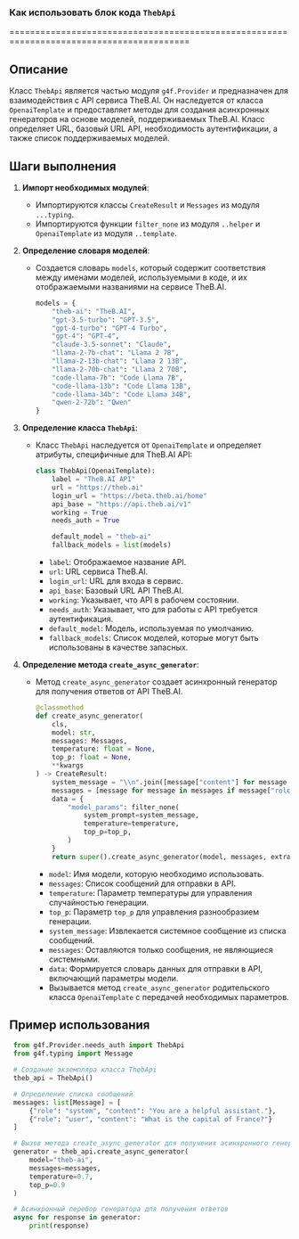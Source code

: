 ### Как использовать блок кода `ThebApi`
=========================================================================================

Описание
-------------------------
Класс `ThebApi` является частью модуля `g4f.Provider` и предназначен для взаимодействия с API сервиса TheB.AI. Он наследуется от класса `OpenaiTemplate` и предоставляет методы для создания асинхронных генераторов на основе моделей, поддерживаемых TheB.AI. Класс определяет URL, базовый URL API, необходимость аутентификации, а также список поддерживаемых моделей.

Шаги выполнения
-------------------------
1. **Импорт необходимых модулей**:
   - Импортируются классы `CreateResult` и `Messages` из модуля `...typing`.
   - Импортируются функции `filter_none` из модуля `..helper` и `OpenaiTemplate` из модуля `..template`.

2. **Определение словаря моделей**:
   - Создается словарь `models`, который содержит соответствия между именами моделей, используемыми в коде, и их отображаемыми названиями на сервисе TheB.AI.
     ```python
     models = {
         "theb-ai": "TheB.AI",
         "gpt-3.5-turbo": "GPT-3.5",
         "gpt-4-turbo": "GPT-4 Turbo",
         "gpt-4": "GPT-4",
         "claude-3.5-sonnet": "Claude",
         "llama-2-7b-chat": "Llama 2 7B",
         "llama-2-13b-chat": "Llama 2 13B",
         "llama-2-70b-chat": "Llama 2 70B",
         "code-llama-7b": "Code Llama 7B",
         "code-llama-13b": "Code Llama 13B",
         "code-llama-34b": "Code Llama 34B",
         "qwen-2-72b": "Qwen"
     }
     ```

3. **Определение класса `ThebApi`**:
   - Класс `ThebApi` наследуется от `OpenaiTemplate` и определяет атрибуты, специфичные для TheB.AI API:
     ```python
     class ThebApi(OpenaiTemplate):
         label = "TheB.AI API"
         url = "https://theb.ai"
         login_url = "https://beta.theb.ai/home"
         api_base = "https://api.theb.ai/v1"
         working = True
         needs_auth = True

         default_model = "theb-ai"
         fallback_models = list(models)
     ```
     - `label`: Отображаемое название API.
     - `url`: URL сервиса TheB.AI.
     - `login_url`: URL для входа в сервис.
     - `api_base`: Базовый URL API TheB.AI.
     - `working`: Указывает, что API в рабочем состоянии.
     - `needs_auth`: Указывает, что для работы с API требуется аутентификация.
     - `default_model`: Модель, используемая по умолчанию.
     - `fallback_models`: Список моделей, которые могут быть использованы в качестве запасных.

4. **Определение метода `create_async_generator`**:
   - Метод `create_async_generator` создает асинхронный генератор для получения ответов от API TheB.AI.
     ```python
     @classmethod
     def create_async_generator(
         cls,
         model: str,
         messages: Messages,
         temperature: float = None,
         top_p: float = None,
         **kwargs
     ) -> CreateResult:
         system_message = "\\n".join([message["content"] for message in messages if message["role"] == "system"])
         messages = [message for message in messages if message["role"] != "system"]
         data = {
             "model_params": filter_none(
                 system_prompt=system_message,
                 temperature=temperature,
                 top_p=top_p,
             )
         }
         return super().create_async_generator(model, messages, extra_data=data, **kwargs)
     ```
     - `model`: Имя модели, которую необходимо использовать.
     - `messages`: Список сообщений для отправки в API.
     - `temperature`: Параметр температуры для управления случайностью генерации.
     - `top_p`: Параметр `top_p` для управления разнообразием генерации.
     - `system_message`: Извлекается системное сообщение из списка сообщений.
     - `messages`: Оставляются только сообщения, не являющиеся системными.
     - `data`: Формируется словарь данных для отправки в API, включающий параметры модели.
     - Вызывается метод `create_async_generator` родительского класса `OpenaiTemplate` с передачей необходимых параметров.

Пример использования
-------------------------

```python
 from g4f.Provider.needs_auth import ThebApi
 from g4f.typing import Message

 # Создание экземпляра класса ThebApi
 theb_api = ThebApi()

 # Определение списка сообщений
 messages: list[Message] = [
     {"role": "system", "content": "You are a helpful assistant."},
     {"role": "user", "content": "What is the capital of France?"}
 ]

 # Вызов метода create_async_generator для получения асинхронного генератора
 generator = theb_api.create_async_generator(
     model="theb-ai",
     messages=messages,
     temperature=0.7,
     top_p=0.9
 )

 # Асинхронный перебор генератора для получения ответов
 async for response in generator:
     print(response)